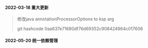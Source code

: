 #### 2022-03-18 重大更新

> 修改java annotationProcessorOptions to ksp arg
>
> git hashcode 0aa637e71680df76d69352c908424964c017606

#### 2022-05-20 统一依赖管理


